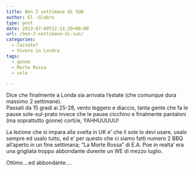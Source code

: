 ```yaml
---
title: Ben 2 settimane di SUN
author: El -Glabro
type: post
date: 2013-07-09T22:14:29+00:00
url: /ben-2-settimane-di-sun/
categories:
  - Cazzate?
  - Vivere in Londra
tags:
  - gonne
  - Morte Rossa
  - sole

---
```

Dice che finalmente a Londa sia arrivata l&#8217;estate (che comunque dura massimo 2 settimane).  
Passati da 15 gradi ai 25-28, vento leggero e diaccio, tanta gente che fa le pause sole-sul-prato invece che le pause cicchino e finalmente pantaloni (ma soprattutto gonne) corti/e, YAHHUUUUU!

La lezione che si impara alla svelta in UK e&#8217; che il sole lo devi usare, usalo sempre ed usalo tutto, ed e&#8217; per questo che ci siamo fatti numero 2 BBQ all&#8217;aperto in un fine settimana; &#8220;La Morte Rossa&#8221; di E.A. Poe in realta&#8217; era una grigliata troppo abbondante durente un WE di mezzo luglio.

Ottimo&#8230;.ed abbondante&#8230;.